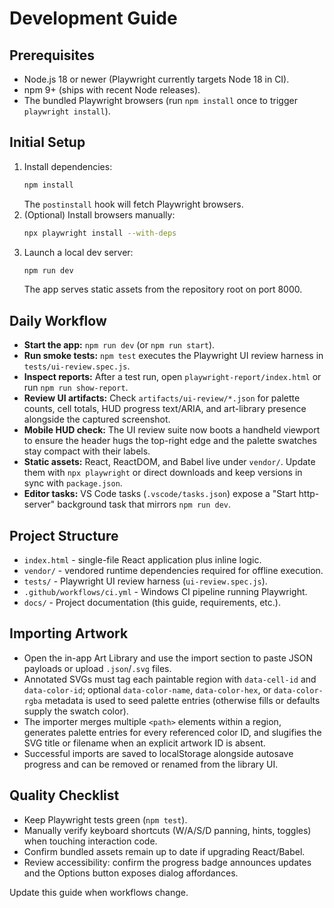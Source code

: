 # Development Guide

## Prerequisites
- Node.js 18 or newer (Playwright currently targets Node 18 in CI).
- npm 9+ (ships with recent Node releases).
- The bundled Playwright browsers (run `npm install` once to trigger `playwright install`).

## Initial Setup
1. Install dependencies:
   ```bash
   npm install
   ```
   The `postinstall` hook will fetch Playwright browsers.
2. (Optional) Install browsers manually:
   ```bash
   npx playwright install --with-deps
   ```
3. Launch a local dev server:
   ```bash
   npm run dev
   ```
   The app serves static assets from the repository root on port 8000.

## Daily Workflow
- **Start the app:** `npm run dev` (or `npm run start`).
- **Run smoke tests:** `npm test` executes the Playwright UI review harness in `tests/ui-review.spec.js`.
- **Inspect reports:** After a test run, open `playwright-report/index.html` or run `npm run show-report`.
- **Review UI artifacts:** Check `artifacts/ui-review/*.json` for palette counts, cell totals, HUD progress text/ARIA, and art-library presence alongside the captured screenshot.
- **Mobile HUD check:** The UI review suite now boots a handheld viewport to ensure the header hugs the top-right edge and the palette swatches stay compact with their labels.
- **Static assets:** React, ReactDOM, and Babel live under `vendor/`. Update them with `npx playwright` or direct downloads and keep versions in sync with `package.json`.
- **Editor tasks:** VS Code tasks (`.vscode/tasks.json`) expose a "Start http-server" background task that mirrors `npm run dev`.

## Project Structure
- `index.html` - single-file React application plus inline logic.
- `vendor/` - vendored runtime dependencies required for offline execution.
- `tests/` - Playwright UI review harness (`ui-review.spec.js`).
- `.github/workflows/ci.yml` - Windows CI pipeline running Playwright.
- `docs/` - Project documentation (this guide, requirements, etc.).

## Importing Artwork
- Open the in-app Art Library and use the import section to paste JSON payloads or upload `.json`/`.svg` files.
- Annotated SVGs must tag each paintable region with `data-cell-id` and `data-color-id`; optional `data-color-name`, `data-color-hex`, or `data-color-rgba` metadata is used to seed palette entries (otherwise fills or defaults supply the swatch color).
- The importer merges multiple `<path>` elements within a region, generates palette entries for every referenced color ID, and slugifies the SVG title or filename when an explicit artwork ID is absent.
- Successful imports are saved to localStorage alongside autosave progress and can be removed or renamed from the library UI.

## Quality Checklist
- Keep Playwright tests green (`npm test`).
- Manually verify keyboard shortcuts (W/A/S/D panning, hints, toggles) when touching interaction code.
- Confirm bundled assets remain up to date if upgrading React/Babel.
- Review accessibility: confirm the progress badge announces updates and the Options button exposes dialog affordances.

Update this guide when workflows change.

